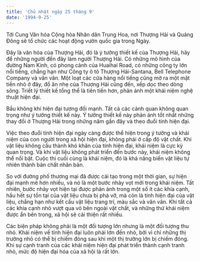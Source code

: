```yaml
---
title: 'Chủ nhật ngày 25 tháng 9'
date: '1994-9-25'
---
```


Tới Cung Văn hóa Cộng hòa Nhân dân Trung Hoa, nơi Thượng Hải và Quảng Đông sẽ tổ chức các hoạt động vườn quốc gia trong Ngày.

Đây là văn hóa của Thượng Hải, đó là ý tưởng thiết kế của Thượng Hải, hãy để những người đến đây làm người Thượng Hải. Có những mô hình của đường Nam Kinh, có phong cảnh của Huaihai Road, có những công ty lớn nổi tiếng, chẳng hạn như Công ty ô tô Thượng Hải-Santana, Bell Telephone Company và vân vân. Một loạt các cửa hàng nổi tiếng cũng mở ra một mặt tiền nhỏ ở đây, đồ ăn nhẹ của Thượng Hải cũng đến, xếp dọc theo dòng sông. Triết lý thiết kế tổng thể là tiên tiến hơn, phản ánh một khái niệm nghệ thuật hiện đại.

Bầu không khí hiện đại tương đối mạnh. Tất cả các cảnh quan không quan trọng như ý tưởng thiết kế này. Ý tưởng thiết kế này phản ánh tốt nhất những thay đổi ở Thượng Hải trong những năm gần đây và theo đuổi tính hiện đại.

Việc theo đuổi tính hiện đại ngày càng được thể hiện trong ý tưởng và khái niệm của con người trong xã hội hiện đại, không phải ở cấp độ vật chất. Khi vật liệu không cấu thành khó khăn của tính hiện đại, khái niệm là cực kỳ quan trọng. Và khi vật liệu không phát triển đến bước này, khái niệm không thể nổi bật. Cuộc thi cuối cùng là khái niệm, đó là khả năng biến vật liệu tự nhiên thành bản chất nhân bản.

So với đường phố thương mại đã được cải tạo trong một thời gian, sự hiện đại mạnh mẽ hơn nhiều, và nó là một bước nhảy vọt mới trong khái niệm. Tất nhiên, bước nhảy vọt hiện tại được phản ánh trong một số ít các khía cạnh, hầu hết sự tồn tại của vật liệu chưa bị phá vỡ, mà còn là tính hiện đại của vật liệu, chẳng hạn như kết cấu vật liệu trang trí, màu sắc và vân vân. Khi tất cả các khía cạnh nhỏ vượt qua vỏ bên ngoài vật chất, và những thứ khái niệm được ẩn bên trong, xã hội sẽ cải thiện rất nhiều.

Các biện pháp không phải là một đối tượng lớn nhưng là một đối tượng thu nhỏ. Khái niệm về tính hiện đại luôn phải lớn đến nhỏ, bởi vì chỉ những thị trường nhỏ có thể bị chiếm đóng sau khi một thị trường lớn bị chiếm đóng. Khi sự cạnh tranh của các khái niệm hiện đại phát triển thành cạnh tranh nhỏ, mức độ hiện đại hóa của xã hội là rất lớn.

